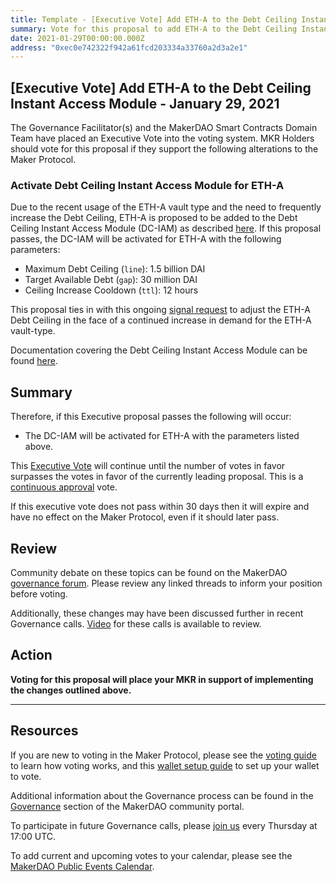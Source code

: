 ```yaml
---
title: Template - [Executive Vote] Add ETH-A to the Debt Ceiling Instant Access Module - January 29, 2021
summary: Vote for this proposal to add ETH-A to the Debt Ceiling Instant Access Module
date: 2021-01-29T00:00:00.000Z
address: "0xec0e742322f942a61fcd203334a33760a2d3a2e1"
---
```

## [Executive Vote] Add ETH-A to the Debt Ceiling Instant Access Module - January 29, 2021

The Governance Facilitator(s) and the MakerDAO Smart Contracts Domain Team have placed an Executive Vote into the voting system. MKR Holders should vote for this proposal if they support the following alterations to the Maker Protocol.

### Activate Debt Ceiling Instant Access Module for ETH-A

Due to the recent usage of the ETH-A vault type and the need to frequently increase the Debt Ceiling, ETH-A is proposed to be added to the Debt Ceiling Instant Access Module (DC-IAM) as described [here](https://forum.makerdao.com/t/iam-dc-eth-a-parameters-27th-jan-2021/6235). If this proposal passes, the DC-IAM will be activated for ETH-A with the following parameters:

* Maximum Debt Ceiling (`line`): 1.5 billion DAI
* Target Available Debt (`gap`): 30 million DAI
* Ceiling Increase Cooldown (`ttl`): 12 hours

This proposal ties in with this ongoing [signal request](https://forum.makerdao.com/t/signal-request-adjust-eth-a-debt-ceiling-2021-03/6187) to adjust the ETH-A Debt Ceiling in the face of a continued increase in demand for the ETH-A vault-type.

Documentation covering the Debt Ceiling Instant Access Module can be found [here](https://community-development.makerdao.com/en/learn/governance/module-dciam).

## Summary

Therefore, if this Executive proposal passes the following will occur:
* The DC-IAM will be activated for ETH-A with the parameters listed above.

This [Executive Vote](https://community-development.makerdao.com/en/learn/governance/on-chain-gov) will continue until the number of votes in favor surpasses the votes in favor of the currently leading proposal. This is a [continuous approval](https://community-development.makerdao.com/en/learn/governance/how-voting-works) vote. 

If this executive vote does not pass within 30 days then it will expire and have no effect on the Maker Protocol, even if it should later pass. 

## Review

Community debate on these topics can be found on the MakerDAO [governance forum](https://forum.makerdao.com/). Please review any linked threads to inform your position before voting.

Additionally, these changes may have been discussed further in recent Governance calls. [Video](https://www.youtube.com/playlist?list=PLLzkWCj8ywWNq5-90-Id6VPSsrk4OWVan) for these calls is available to review.

## Action

**Voting for this proposal will place your MKR in support of implementing the changes outlined above.**

---

## Resources

If you are new to voting in the Maker Protocol, please see the [voting guide](https://community-development.makerdao.com/en/learn/governance/how-voting-works/) to learn how voting works, and this [wallet setup guide](https://community-development.makerdao.com/en/learn/governance/voting-setup/) to set up your wallet to vote.

Additional information about the Governance process can be found in the [Governance](https://community-development.makerdao.com/en/learn/governance) section of the MakerDAO community portal.

To participate in future Governance calls, please [join us](https://github.com/makerdao/community/tree/master/governance/governance-and-risk-meetings) every Thursday at 17:00 UTC.

To add current and upcoming votes to your calendar, please see the [MakerDAO Public Events Calendar](https://calendar.google.com/calendar/embed?src=makerdao.com_3efhm2ghipksegl009ktniomdk%40group.calendar.google.com&ctz=UTC&mode=week&showCalendars=0&showPrint=0).
